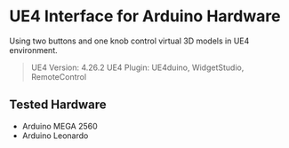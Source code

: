 # UE4 Interface for Arduino Hardware
Using two buttons and one knob control virtual 3D models in UE4 environment.

> UE4 Version: 4.26.2
> UE4 Plugin: UE4duino, WidgetStudio, RemoteControl

## Tested Hardware
- Arduino MEGA 2560
- Arduino Leonardo